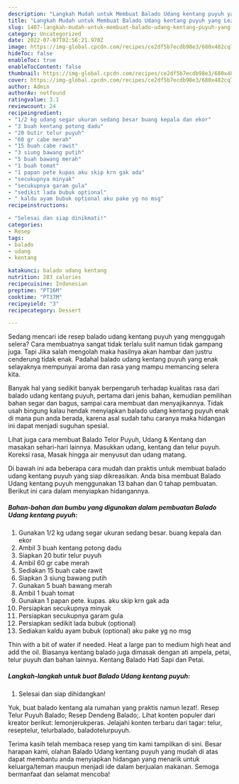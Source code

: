 ```yaml
---
description: "Langkah Mudah untuk Membuat Balado Udang kentang puyuh yang Lezat, Buat Buka Puasa Menggugah Selera"
title: "Langkah Mudah untuk Membuat Balado Udang kentang puyuh yang Lezat, Buat Buka Puasa Menggugah Selera"
slug: 1407-langkah-mudah-untuk-membuat-balado-udang-kentang-puyuh-yang-lezat-buat-buka-puasa-menggugah-selera
category: Uncategorized
date: 2022-07-07T02:56:21.970Z
image: https://img-global.cpcdn.com/recipes/ce2df5b7ecdb98e3/680x482cq70/balado-udang-kentang-puyuh-foto-resep-utama.jpg
hideToc: false
enableToc: true
enableTocContent: false
thumbnail: https://img-global.cpcdn.com/recipes/ce2df5b7ecdb98e3/680x482cq70/balado-udang-kentang-puyuh-foto-resep-utama.jpg
cover: https://img-global.cpcdn.com/recipes/ce2df5b7ecdb98e3/680x482cq70/balado-udang-kentang-puyuh-foto-resep-utama.jpg
author: Admin
authorAv: notfound
ratingvalue: 3.1
reviewcount: 24
recipeingredient:
- "1/2 kg udang segar ukuran sedang besar buang kepala dan ekor"
- "3 buah kentang potong dadu"
- "20 butir telur puyuh"
- "60 gr cabe merah"
- "15 buah cabe rawit"
- "3 siung bawang putih"
- "5 buah bawang merah"
- "1 buah tomat"
- "1 papan pete kupas aku skip krn gak ada"
- "secukupnya minyak"
- "secukupnya garam gula"
- "sedikit lada bubuk optional"
- " kaldu ayam bubuk optional aku pake yg no msg"
recipeinstructions:

- "Selesai dan siap dinikmati!"
categories:
- Resep
tags:
- balado
- udang
- kentang

katakunci: balado udang kentang 
nutrition: 283 calories
recipecuisine: Indonesian
preptime: "PT16M"
cooktime: "PT37M"
recipeyield: "3"
recipecategory: Dessert

---
```



Sedang mencari ide resep balado udang kentang puyuh yang menggugah selera? Cara membuatnya sangat tidak terlalu sulit namun tidak gampang juga. Tapi Jika salah mengolah maka hasilnya akan hambar dan justru cenderung tidak enak. Padahal balado udang kentang puyuh yang enak selayaknya mempunyai aroma dan rasa yang mampu memancing selera kita.


Banyak hal yang sedikit banyak berpengaruh terhadap kualitas rasa dari balado udang kentang puyuh, pertama dari jenis bahan, kemudian pemilihan bahan segar dan bagus, sampai cara membuat dan menyajikannya. Tidak usah bingung kalau hendak menyiapkan balado udang kentang puyuh enak di mana pun anda berada, karena asal sudah tahu caranya maka hidangan ini dapat menjadi suguhan spesial.

Lihat juga cara membuat Balado Telor Puyuh, Udang &amp; Kentang dan masakan sehari-hari lainnya. Masukkan udang, kentang dan telur puyuh. Koreksi rasa, Masak hingga air menyusut dan udang matang.


Di bawah ini ada beberapa cara mudah dan praktis untuk membuat balado udang kentang puyuh yang siap dikreasikan. Anda bisa membuat Balado Udang kentang puyuh menggunakan 13 bahan dan 0 tahap pembuatan. Berikut ini cara dalam menyiapkan hidangannya.

<!--inarticleads1-->

##### Bahan-bahan dan bumbu yang digunakan dalam pembuatan Balado Udang kentang puyuh:

1. Gunakan 1/2 kg udang segar ukuran sedang besar. buang kepala dan ekor
1. Ambil 3 buah kentang potong dadu
1. Siapkan 20 butir telur puyuh
1. Ambil 60 gr cabe merah
1. Sediakan 15 buah cabe rawit
1. Siapkan 3 siung bawang putih
1. Gunakan 5 buah bawang merah
1. Ambil 1 buah tomat
1. Gunakan 1 papan pete. kupas. aku skip krn gak ada
1. Persiapkan secukupnya minyak
1. Persiapkan secukupnya garam gula
1. Persiapkan sedikit lada bubuk (optional)
1. Sediakan  kaldu ayam bubuk (optional) aku pake yg no msg


Thin with a bit of water if needed. Heat a large pan to medium high heat and add the oil. Biasanya kentang balado juga dimasak dengan ati ampela, petai, telur puyuh dan bahan lainnya. Kentang Balado Hati Sapi dan Petai. 

<!--inarticleads2-->

##### Langkah-langkah untuk buat Balado Udang kentang puyuh:


1. Selesai dan siap dihidangkan!

Yuk, buat balado kentang ala rumahan yang praktis namun lezat!. Resep Telur Puyuh Balado; Resep Dendeng Balado;. Lihat konten populer dari kreator berikut: lemonjerukperas. Jelajahi konten terbaru dari tagar: telur, reseptelur, telurbalado, baladotelurpuyuh. 

Terima kasih telah membaca resep yang tim kami tampilkan di sini. Besar harapan kami, olahan Balado Udang kentang puyuh yang mudah di atas dapat membantu anda menyiapkan hidangan yang menarik untuk keluarga/teman maupun menjadi ide dalam berjualan makanan. Semoga bermanfaat dan selamat mencoba!
